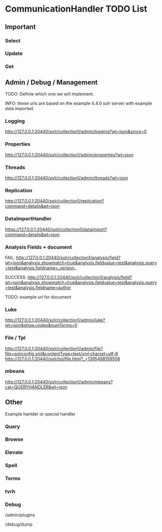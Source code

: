 ﻿# CommunicationHandler TODO List


## Important

### Select 

### Update

### Get

## Admin / Debug / Management

TODO: Definie which one we will implement.

INFO: these urls are based on the example 4.4.0 solr server with example data imported

### Logging
http://127.0.0.1:20440/solr/collection1/admin/logging?wt=json&since=0

### Properties
http://127.0.0.1:20440/solr/collection1/admin/properties?wt=json

### Threads
http://127.0.0.1:20440/solr/collection1/admin/threads?wt=json

### Replication
http://127.0.0.1:20440/solr/collection1/replication?command=details&wt=json

### DataImportHandler
https://127.0.0.1:20440/solr/collection1/dataimport?command=details&wt=json

### Analysis Fields + document
FAIL: http://127.0.0.1:20440/solr/collection1/analysis/field?wt=json&analysis.showmatch=true&analysis.fieldvalue=test&analysis.query=test&analysis.fieldname=_version_

SUCCESS: http://127.0.0.1:20440/solr/collection1/analysis/field?wt=json&analysis.showmatch=true&analysis.fieldvalue=test&analysis.query=test&analysis.fieldname=author

TODO: example url for document

### Luke
http://127.0.0.1:20440/solr/collection1/admin/luke?wt=json&show=index&numTerms=0

### File / Tpl
http://127.0.0.1:20440/solr/collection1/admin/file?file=solrconfig.xml&contentType=text/xml;charset=utf-8
http://127.0.0.1:20440/solr/tpl/file.html?_=1395498159508

### mbeans
http://127.0.0.1:20440/solr/collection1/admin/mbeans?cat=QUERYHANDLER&wt=json

## Other

Example hanlder or special handler
### Query

### Browse
### Elevate


### Spell
### Terms

### tvrh

### Debug

/admin/plugins

/debug/dump